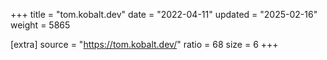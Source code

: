 +++
title = "tom.kobalt.dev"
date = "2022-04-11"
updated = "2025-02-16"
weight = 5865

[extra]
source = "https://tom.kobalt.dev/"
ratio = 68
size = 6
+++
